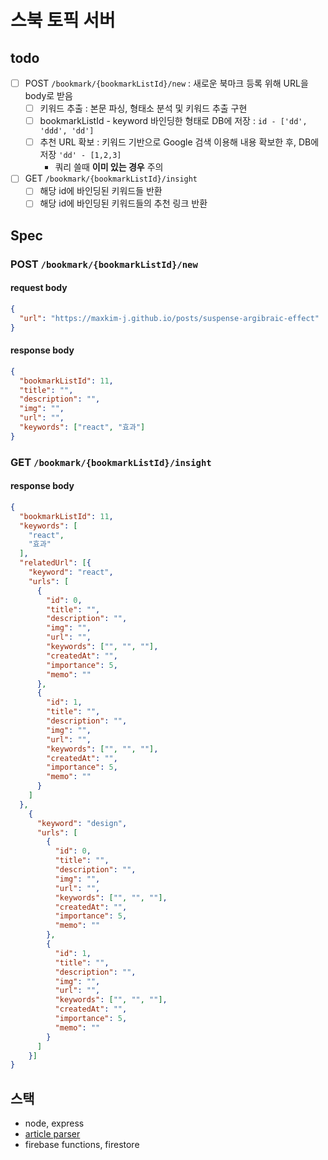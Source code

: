 # 스북 토픽 서버

## todo

- [ ] POST `/bookmark/{bookmarkListId}/new` : 새로운 북마크 등록 위해 URL을 body로 받음
    - [ ] 키워드 추출 : 본문 파싱, 형태소 분석 및 키워드 추출 구현
    - [ ] bookmarkListId - keyword 바인딩한 형태로 DB에 저장 : `id - ['dd', 'ddd', 'dd']`
    - [ ] 추천 URL 확보 : 키워드 기반으로 Google 검색 이용해 내용 확보한 후, DB에 저장 `'dd' - [1,2,3]`
        - 쿼리 쓸때 **이미 있는 경우** 주의
- [ ] GET `/bookmark/{bookmarkListId}/insight`
    - [ ] 해당 id에 바인딩된 키워드들 반환
    - [ ] 해당 id에 바인딩된 키워드들의 추천 링크 반환

## Spec

### POST `/bookmark/{bookmarkListId}/new`

#### request body

```json
{
  "url": "https://maxkim-j.github.io/posts/suspense-argibraic-effect"
}
```

#### response body

```json
{
  "bookmarkListId": 11,
  "title": "",
  "description": "",
  "img": "",
  "url": "",
  "keywords": ["react", "효과"]
}
```

### GET `/bookmark/{bookmarkListId}/insight`

#### response body

```json
{
  "bookmarkListId": 11,
  "keywords": [
    "react",
    "효과"
  ],
  "relatedUrl": [{
    "keyword": "react",
    "urls": [
      {
        "id": 0,
        "title": "",
        "description": "",
        "img": "",
        "url": "",
        "keywords": ["", "", ""],
        "createdAt": "",
        "importance": 5,
        "memo": ""
      },
      {
        "id": 1,
        "title": "",
        "description": "",
        "img": "",
        "url": "",
        "keywords": ["", "", ""],
        "createdAt": "",
        "importance": 5,
        "memo": ""
      }
    ]
  },
    {
      "keyword": "design",
      "urls": [
        {
          "id": 0,
          "title": "",
          "description": "",
          "img": "",
          "url": "",
          "keywords": ["", "", ""],
          "createdAt": "",
          "importance": 5,
          "memo": ""
        },
        {
          "id": 1,
          "title": "",
          "description": "",
          "img": "",
          "url": "",
          "keywords": ["", "", ""],
          "createdAt": "",
          "importance": 5,
          "memo": ""
        }
      ]
    }]
}
```

## 스택

- node, express
- [article parser](https://github.com/ndaidong/article-parser)
- firebase functions, firestore
